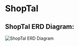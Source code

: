 # ShopTal

## ShopTal ERD Diagram:

![ShopTal ERD Diagram](https://i.ibb.co/km87qXW/Shop-Tal-Diagram-drawio.png)
